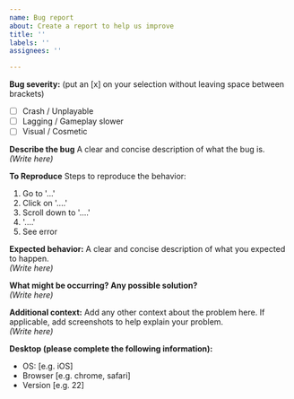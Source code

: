 ```yaml
---
name: Bug report
about: Create a report to help us improve
title: ''
labels: ''
assignees: ''

---
```


**Bug severity:** (put an [x] on your selection without leaving space between brackets)
- [ ] Crash / Unplayable
- [ ] Lagging / Gameplay slower
- [ ] Visual / Cosmetic

**Describe the bug**
A clear and concise description of what the bug is. <br />
_(Write here)_

**To Reproduce**
Steps to reproduce the behavior: 
1. Go to '...'
2. Click on '....'
3. Scroll down to '....'
4. '....'
5. See error

**Expected behavior:** A clear and concise description of what you expected to happen. <br />
_(Write here)_

**What might be occurring? Any possible solution?** <br />
_(Write here)_

**Additional context:** Add any other context about the problem here. If applicable, add screenshots to help explain your problem. <br />
_(Write here)_

**Desktop (please complete the following information):** 
 - OS: [e.g. iOS]
 - Browser [e.g. chrome, safari]
 - Version [e.g. 22]
